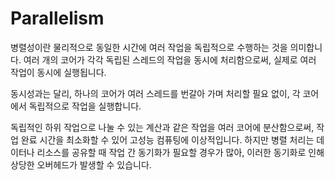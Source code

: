 # Parallelism

병렬성이란 물리적으로 동일한 시간에 여러 작업을 독립적으로 수행하는 것을 의미합니다. 여러 개의 코어가 각각 독립된 스레드의 작업을 동시에 처리함으로써, 실제로 여러 작업이 동시에 실행됩니다. 

동시성과는 달리, 하나의 코어가 여러 스레드를 번갈아 가며 처리할 필요 없이, 각 코어에서 독립적으로 작업을 실행합니다.

독립적인 하위 작업으로 나눌 수 있는 계산과 같은 작업을 여러 코어에 분산함으로써, 작업 완료 시간을 최소화할 수 있어 고성능 컴퓨팅에 이상적입니다. 하지만 병렬 처리는 데이터나 리소스를 공유할 때 작업 간 동기화가 필요할 경우가 많아, 이러한 동기화로 인해 상당한 오버헤드가 발생할 수 있습니다.